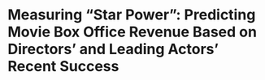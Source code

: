 # Measuring “Star Power”: Predicting Movie Box Office Revenue Based on Directors’ and Leading Actors’ Recent Success
